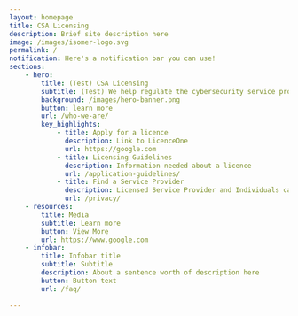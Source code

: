 ```yaml
---
layout: homepage
title: CSA Licensing
description: Brief site description here
image: /images/isomer-logo.svg
permalink: /
notification: Here's a notification bar you can use!
sections:
    - hero:
        title: (Test) CSA Licensing
        subtitle: (Test) We help regulate the cybersecurity service profession through ....
        background: /images/hero-banner.png
        button: learn more
        url: /who-we-are/
        key_highlights:
            - title: Apply for a licence
              description: Link to LicenceOne
              url: https://google.com
            - title: Licensing Guidelines
              description: Information needed about a licence
              url: /application-guidelines/
            - title: Find a Service Provider
              description: Licensed Service Provider and Individuals can be found here
              url: /privacy/
    - resources:
        title: Media
        subtitle: Learn more
        button: View More              
        url: https://www.google.com
    - infobar:
        title: Infobar title
        subtitle: Subtitle
        description: About a sentence worth of description here
        button: Button text
        url: /faq/
        
---
```

